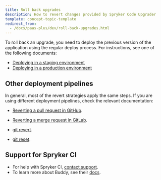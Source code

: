 ```yaml
---
title: Roll back upgrades
description: How to revert changes provided by Spryker Code Upgrader
template: concept-topic-template
redirect_from:
  - /docs/paas-plus/dev/roll-back-upgrades.html
---
```


To roll back an upgrade, you need to deploy the previous version of the application using the regular deploy process. For instructions, see one of the following documents:

* [Deploying in a staging environment](/docs/cloud/dev/spryker-cloud-commerce-os/deploying-in-a-staging-environment.html)
* [Deploying in a production environment](/docs/cloud/dev/spryker-cloud-commerce-os/deploying-in-a-production-environment.html)

## Other deployment pipelines

In general, most of the revert strategies apply the same steps. If you are using different deployment pipelines, check the relevant documentation:  


* [Reverting a pull request in GitHub](https://docs.github.com/en/pull-requests/collaborating-with-pull-requests/incorporating-changes-from-a-pull-request/reverting-a-pull-request).

* [Reverting a merge request in GitLab](https://docs.gitlab.com/ee/user/project/merge_requests/revert_changes.html#revert-a-merge-request).

* [git revert](https://git-scm.com/docs/git-revert).

* [git reset](https://git-scm.com/docs/git-reset).


## Support for Spryker CI

* For help with Spryker CI, [contact support](https://spryker.force.com/support/s/).
* To learn more about Buddy, see their [docs](https://buddy.works/docs).
